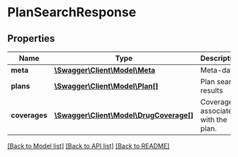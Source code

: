 # PlanSearchResponse

## Properties
Name | Type | Description | Notes
------------ | ------------- | ------------- | -------------
**meta** | [**\Swagger\Client\Model\Meta**](Meta.md) | Meta-data | [optional] 
**plans** | [**\Swagger\Client\Model\Plan[]**](Plan.md) | Plan search results | [optional] 
**coverages** | [**\Swagger\Client\Model\DrugCoverage[]**](DrugCoverage.md) | Coverages associated with the plan. | [optional] 

[[Back to Model list]](../README.md#documentation-for-models) [[Back to API list]](../README.md#documentation-for-api-endpoints) [[Back to README]](../README.md)


